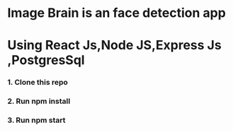 <h1> Image Brain is an face detection app </h1>
<h1> Using React Js,Node JS,Express Js ,PostgresSql </h1>
<h3>1. Clone this repo</h3>
<h3>2. Run npm install</h3>
<h3>3. Run npm start</h3>
